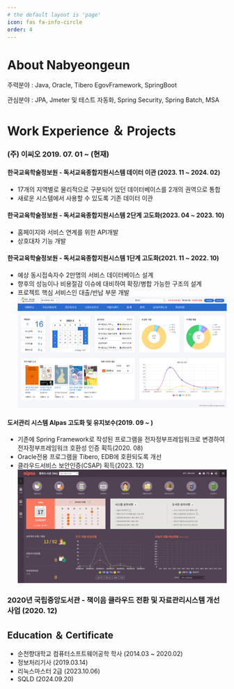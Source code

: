 ```yaml
---
# the default layout is 'page'
icon: fas fa-info-circle
order: 4
---
```


# About Nabyeongeun

주력분야 :
Java, Oracle, Tibero
EgovFramework, SpringBoot

관심분야 : JPA, Jmeter 및 테스트 자동화, Spring Security, Spring Batch, MSA


# Work Experience ＆ Projects

### (주) 이씨오 2019. 07. 01 ~ (현재)
#### 한국교육학술정보원 - 독서교육종합지원시스템 데이터 이관 (2023. 11 ~ 2024. 02) 
- 17개의 지역별로 물리적으로 구분되어 있던 데이터베이스를 2개의 권역으로 통합  
- 새로운 시스템에서 사용할 수 있도록 기존 데이터 이관

#### 한국교육학술정보원 - 독서교육종합지원시스템 2단계 고도화(2023. 04 ~ 2023. 10)
- 홈페이지와 서비스 연계를 위한 API개발
- 상호대차 기능 개발

#### 한국교육학술정보원 - 독서교육종합지원시스템 1단계 고도화(2021. 11 ~ 2022. 10)
- 예상 동시접속자수 2만명의 서비스 데이터베이스 설계
- 향후의 성능이나 비용절감 이슈에 대비하여 확장/병합 가능한 구조의 설계
- 프로젝트 핵심 서비스인 대출/반납 부문 개발
![2](/assets/post/portfolio/dls.png)

#### 도서관리 시스템 Alpas 고도화 및 유지보수(2019. 09 ~ )
- 기존에 Spring Framework로 작성된 프로그램을 전자정부프레임워크로 변경하여 전자정부프레임워크 호환성 인증 획득(2020. 08)
- Oracle전용 프로그램을 Tibero, EDB에 호환되도록 개선
- 클라우드서비스 보안인증(CSAP) 획득(2023. 12)
![1](/assets/post/portfolio/alpas.png)

### 2020년 국립중앙도서관 - 책이음 클라우드 전환 및 자료관리시스템 개선 사업 (2020. 12)


## Education ＆ Certificate
- 순천향대학교 컴퓨터소프트웨어공학 학사 (2014.03 ~ 2020.02)
- 정보처리기사 (2019.03.14)
- 리눅스마스터 2급 (2023.10.06)
- SQLD (2024.09.20)

